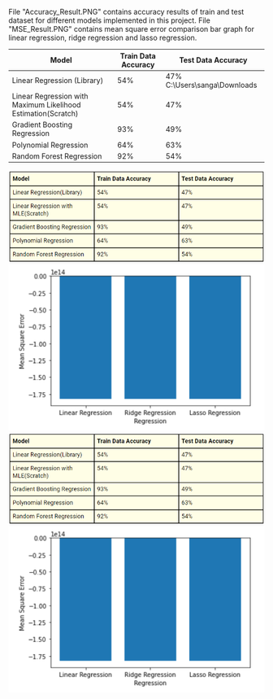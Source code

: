 File "Accuracy_Result.PNG" contains accuracy results of train and test dataset for different models implemented in this project.
File "MSE_Result.PNG" contains mean square error comparison bar graph for linear regression, ridge regression and lasso regression.


| Model                                                         | Train Data Accuracy | Test Data Accuracy |
| ------------------------------------------------------------- | ------------------- | ------------------ |
| Linear Regression (Library)                                   | 54%                 | 47%                C:\Users\sanga\Downloads
| Linear Regression with Maximum Likelihood Estimation(Scratch)  | 54%                 | 47%                |
| Gradient Boosting Regression                                  | 93%                 | 49%                |
| Polynomial Regression                                         | 64%                 | 63%                |
| Random Forest Regression                                      | 92%                 | 54%                |

![img](https://github.com/nirvasangani/CSE523-Machine-Learning-Binary-Beasts/blob/main/Results/Accuracy_Result.PNG)
![img](MSE_Result.PNG)
![img](Accuracy_Result.PNG)
![img](https://github.com/nirvasangani/CSE523-Machine-Learning-Binary-Beasts/blob/main/Results/MSE_Result.PNG)